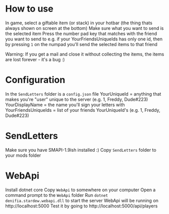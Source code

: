 # How to use
In game, select a giftable item (or stack) in your hotbar (the thing thats always shown on screen at the bottom)
Make sure what you want to send is the selected item
Press the number pad key that matches with the friend you want to send to
e.g. if your YourFriendsUniqueIds has only one id, then by pressing `1` on the numpad you'll send the selected items to that friend

Warning: If you get a mail and close it without collecting the items, the items are lost forever - it's a bug :)

# Configuration
In the `SendLetters` folder is a `config.json` file
YourUniqueId = anything that makes you're "user" unique to the server (e.g. 1, Freddy, Dude#223)
YourDisplayName = the name you'll sign your letters with
YourFriendsUniqueIds = list of your friends YourUniqueId's (e.g. 1, Freddy, Dude#223)

# SendLetters
Make sure you have SMAPI-1.9ish installed :)
Copy `SendLetters` folder to your mods folder

# WebApi
Install dotnet core
Copy `WebApi` to somewhere on your computer
Open a command prompt to the `WebApi` folder
Run `dotnet denifia.stardew.webapi.dll` to start the server
WebApi will be running on http://localhost:5000
Test it by going to http://localhost:5000/api/players